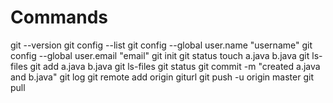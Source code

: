 # Commands

git --version
git config --list
git config --global user.name "username"
git config --global user.email "email"
git init
git status
touch a.java b.java
git ls-files
git add a.java b.java
git ls-files
git status
git commit -m "created a.java and b.java"
git log
git remote add origin giturl
git push -u origin master
git pull
